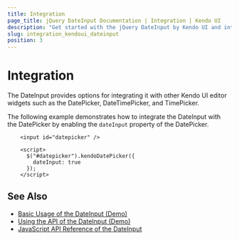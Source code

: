 ```yaml
---
title: Integration
page_title: jQuery DateInput Documentation | Integration | Kendo UI
description: "Get started with the jQuery DateInput by Kendo UI and integrate the widget with the other Kendo UI editors."
slug: integration_kendoui_dateinput
position: 3
---
```


# Integration

The DateInput provides options for integrating it with other Kendo UI editor widgets such as the DatePicker, DateTimePicker, and TimePicker.

The following example demonstrates how to integrate the DateInput with the DatePicker by enabling the `dateInput` property of the DatePicker.

```dojo
    <input id="datepicker" />

    <script>
      $("#datepicker").kendoDatePicker({
        dateInput: true
      });
    </script>
```

## See Also

* [Basic Usage of the DateInput (Demo)](https://demos.telerik.com/kendo-ui/dateinput/index)
* [Using the API of the DateInput (Demo)](https://demos.telerik.com/kendo-ui/dateinput/api)
* [JavaScript API Reference of the DateInput](/api/javascript/ui/dateinput)
